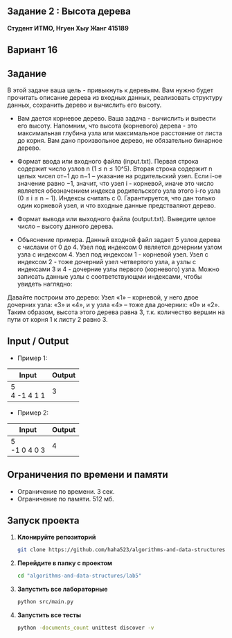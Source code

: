 ## Задание 2 : Высота дерева
 

**Студент ИТМО,  Нгуен Хыу Жанг  415189**  

## Вариант 16

## Задание

В этой задаче ваша цель - привыкнуть к деревьям. Вам нужно будет прочитать описание дерева из входных данных, реализовать структуру данных, сохранить дерево и вычислить его высоту.

- Вам дается корневое дерево. Ваша задача - вычислить и вывести его высоту. Напомним, что высота (корневого) дерева - это максимальная глубина узла или максимальное расстояние от листа до корня. Вам дано произвольное дерево, не обязательно бинарное дерево.

- Формат ввода или входного файла (input.txt). Первая строка содержит число узлов n (1 ≤ n ≤ 10^5). Вторая строка содержит n целых чисел от−1 до n−1 – указание на родительский узел. Если i-ое значение равно −1, значит, что узел i - корневой, иначе это число является обозначением индекса родительского узла этого i-го узла (0 ≤ i ≤ n − 1). Индексы считать с 0. Гарантируется, что дан только один корневой узел, и что входные данные предстваляют дерево.

- Формат вывода или выходного файла (output.txt). Выведите целое число – высоту данного дерева.

- Объяснение примера. Данный входной файл задает 5 узлов дерева с числами от 0 до 4. Узел под индексом 0 является дочерним узлом узла с индексом 4. Узел под индексом 1 - корневой узел. Узел с индексом 2 - тоже дочерний узел четвертого узла, а узлы с индексами 3 и 4 - дочерние узлы первого (корневого) узла. Можно записать данные узлы с соответствующми индексами,
чтобы увидеть наглядно:


Давайте построим это дерево: Узел «1» – корневой, у него двое дочерних узла: «3» и «4», и у узла «4» – тоже два дочерних: «0» и «2». Таким образом, высота этого дерева равна 3, т.к. количество вершин на пути от корня 1 к листу 2 равно 3.

  
## Input / Output 
- Пример 1:

| Input                                            | Output                               |   
|--------------------------------------------------|--------------------------------------|
| 5<br/>4 -1 4 1 1                                 | 3                                    |

- Пример 2:

| Input                                            | Output                               |   
|--------------------------------------------------|--------------------------------------|
| 5<br/>-1 0 4 0 3                                 | 4                                    |


## Ограничения по времени и памяти

- Ограничение по времени. 3 сек.
- Ограничение по памяти. 512 мб.


## Запуск проекта
1. **Клонируйте репозиторий**
   ```bash
   git clone https://github.com/haha523/algorithms-and-data-structures.git
   ```
2. **Перейдите в папку с проектом**
   ```bash
   cd "algorithms-and-data-structures/lab5"
   ```
3. **Запустить все лабораторные**
    ```bash
   python src/main.py
   ```
4. **Запустить все тесты**
    ```bash
   python -documents_count unittest discover -v
   ```
